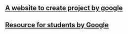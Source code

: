 ## [A website to create project by google](https://www.madewithcode.com/)

## [Resource for students by Google](https://buildyourfuture.withgoogle.com/)
